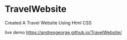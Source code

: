 # TravelWebsite
Created  A Travel Website Using Html CSS

live demo
https://andresgeorge.github.io/TravelWebsite/
